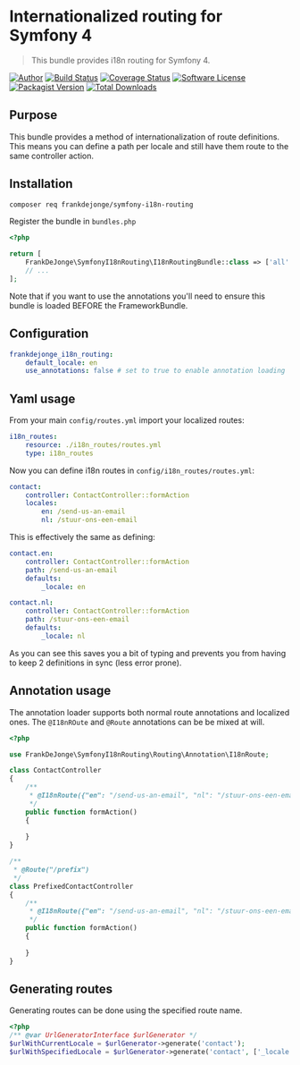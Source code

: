 # Internationalized routing for Symfony 4

> This bundle provides i18n routing for Symfony 4.

[![Author](https://img.shields.io/badge/author-@frankdejonge-blue.svg?style=flat-square)](https://twitter.com/frankdejonge)
[![Build Status](https://img.shields.io/travis/frankdejonge/symfony-i18n-routing/master.svg?style=flat-square)](https://travis-ci.org/frankdejonge/symfony-i18n-routing)
[![Coverage Status](https://img.shields.io/scrutinizer/coverage/g/frankdejonge/symfony-i18n-routing.svg?style=flat-square)](https://scrutinizer-ci.com/g/frankdejonge/symfony-i18n-routing/code-structure)
[![Software License](https://img.shields.io/badge/license-MIT-brightgreen.svg?style=flat-square)](LICENSE)
[![Packagist Version](https://img.shields.io/packagist/v/frankdejonge/symfony-i18n-routing.svg?style=flat-square)](https://packagist.org/packages/frankdejonge/symfony-i18n-routing)
[![Total Downloads](https://img.shields.io/packagist/dt/frankdejonge/symfony-i18n-routing.svg?style=flat-square)](https://packagist.org/packages/frankdejonge/symfony-i18n-routing)

## Purpose

This bundle provides a method of internationalization of route definitions. This means 
you can define a path per locale and still have them route to the same controller action.

## Installation

```bash
composer req frankdejonge/symfony-i18n-routing
```

Register the bundle in `bundles.php`

```php
<?php

return [
    FrankDeJonge\SymfonyI18nRouting\I18nRoutingBundle::class => ['all' => true],
    // ...
];
```

Note that if you want to use the annotations you'll need to ensure this bundle is loaded BEFORE the FrameworkBundle.

## Configuration

```yaml
frankdejonge_i18n_routing:
    default_locale: en
    use_annotations: false # set to true to enable annotation loading
```

## Yaml usage

From your main `config/routes.yml` import your localized routes:

```yaml
i18n_routes:
    resource: ./i18n_routes/routes.yml
    type: i18n_routes
```

Now you can define i18n routes in `config/i18n_routes/routes.yml`:

```yaml
contact:
    controller: ContactController::formAction
    locales:
        en: /send-us-an-email
        nl: /stuur-ons-een-email
```

This is effectively the same as defining:

```yaml
contact.en:
    controller: ContactController::formAction
    path: /send-us-an-email
    defaults:
        _locale: en

contact.nl:
    controller: ContactController::formAction
    path: /stuur-ons-een-email
    defaults:
        _locale: nl
```

As you can see this saves you a bit of typing and prevents you from
having to keep 2 definitions in sync (less error prone).

## Annotation usage

The annotation loader supports both normal route annotations and
localized ones. The `@I18nROute` and `@Route` annotations can be
be mixed at will.

```php
<?php

use FrankDeJonge\SymfonyI18nRouting\Routing\Annotation\I18nRoute;

class ContactController
{
    /**
     * @I18nRoute({"en": "/send-us-an-email", "nl": "/stuur-ons-een-email"}, name="contact") 
     */
    public function formAction()
    {
        
    }
}

/** 
 * @Route("/prefix") 
 */
class PrefixedContactController
{
    /**
     * @I18nRoute({"en": "/send-us-an-email", "nl": "/stuur-ons-een-email"}, name="prefix_contact") 
     */
    public function formAction()
    {
        
    }
}
```

## Generating routes

Generating routes can be done using the specified route name.

```php
<?php
/** @var UrlGeneratorInterface $urlGenerator */
$urlWithCurrentLocale = $urlGenerator->generate('contact');
$urlWithSpecifiedLocale = $urlGenerator->generate('contact', ['_locale' => 'nl']);
```
